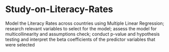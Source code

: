 # Study-on-Literacy-Rates
Model the Literacy Rates across countries using Multiple Linear Regression; research relevant variables to select for the model; assess the model for multicollinearity and assumptions check; conduct p-value and hypothesis testing and interpret the beta coefficients of the predictor variables that were selected
